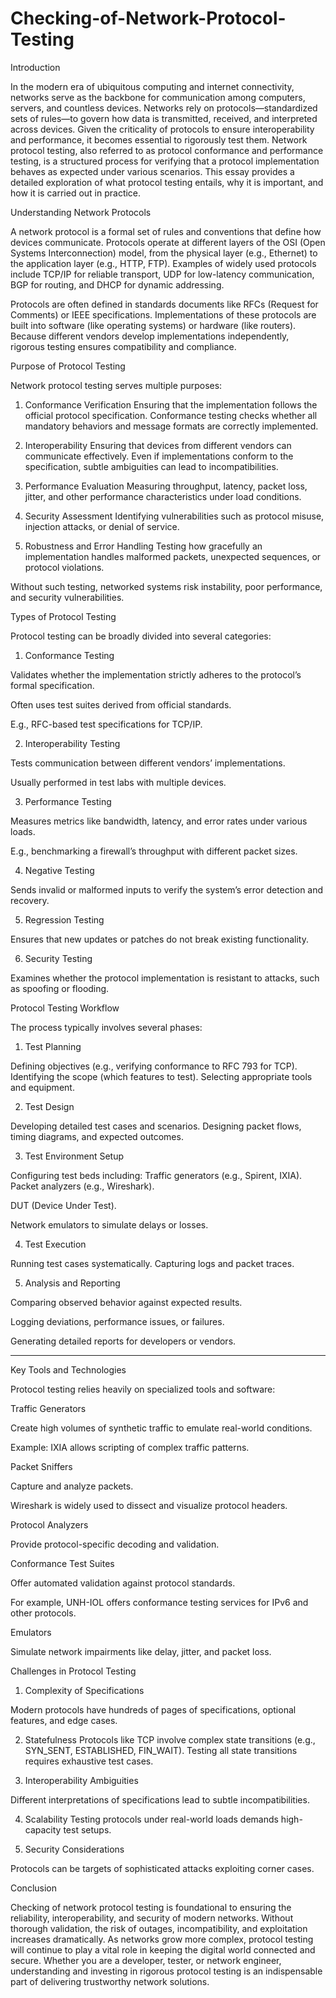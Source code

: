# Checking-of-Network-Protocol-Testing
Introduction

In the modern era of ubiquitous computing and internet connectivity, networks serve as the backbone for communication among computers, servers, and countless devices. Networks rely on protocols—standardized sets of rules—to govern how data is transmitted, received, and interpreted across devices. Given the criticality of protocols to ensure interoperability and performance, it becomes essential to rigorously test them. Network protocol testing, also referred to as protocol conformance and performance testing, is a structured process for verifying that a protocol implementation behaves as expected under various scenarios. This essay provides a detailed exploration of what protocol testing entails, why it is important, and how it is carried out in practice.


Understanding Network Protocols

A network protocol is a formal set of rules and conventions that define how devices communicate. Protocols operate at different layers of the OSI (Open Systems Interconnection) model, from the physical layer (e.g., Ethernet) to the application layer (e.g., HTTP, FTP). Examples of widely used protocols include TCP/IP for reliable transport, UDP for low-latency communication, BGP for routing, and DHCP for dynamic addressing.

Protocols are often defined in standards documents like RFCs (Request for Comments) or IEEE specifications. Implementations of these protocols are built into software (like operating systems) or hardware (like routers). Because different vendors develop implementations independently, rigorous testing ensures compatibility and compliance.


Purpose of Protocol Testing

Network protocol testing serves multiple purposes:

1. Conformance Verification
Ensuring that the implementation follows the official protocol specification. Conformance testing checks whether all mandatory behaviors and message formats are correctly implemented.


2. Interoperability
Ensuring that devices from different vendors can communicate effectively. Even if implementations conform to the specification, subtle ambiguities can lead to incompatibilities.


3. Performance Evaluation
Measuring throughput, latency, packet loss, jitter, and other performance characteristics under load conditions.


4. Security Assessment
Identifying vulnerabilities such as protocol misuse, injection attacks, or denial of service.


5. Robustness and Error Handling
Testing how gracefully an implementation handles malformed packets, unexpected sequences, or protocol violations.



Without such testing, networked systems risk instability, poor performance, and security vulnerabilities.

Types of Protocol Testing

Protocol testing can be broadly divided into several categories:

1. Conformance Testing

Validates whether the implementation strictly adheres to the protocol’s formal specification.

Often uses test suites derived from official standards.

E.g., RFC-based test specifications for TCP/IP.



2. Interoperability Testing

Tests communication between different vendors’ implementations.

Usually performed in test labs with multiple devices.



3. Performance Testing

Measures metrics like bandwidth, latency, and error rates under various loads.

E.g., benchmarking a firewall’s throughput with different packet sizes.



4. Negative Testing

Sends invalid or malformed inputs to verify the system’s error detection and recovery.



5. Regression Testing

Ensures that new updates or patches do not break existing functionality.



6. Security Testing

Examines whether the protocol implementation is resistant to attacks, such as spoofing or flooding.

Protocol Testing Workflow

The process typically involves several phases:

1. Test Planning

Defining objectives (e.g., verifying conformance to RFC 793 for TCP).
Identifying the scope (which features to test).
Selecting appropriate tools and equipment.

2. Test Design

Developing detailed test cases and scenarios.
Designing packet flows, timing diagrams, and expected outcomes.

3. Test Environment Setup

Configuring test beds including:
Traffic generators (e.g., Spirent, IXIA).
Packet analyzers (e.g., Wireshark).

DUT (Device Under Test).

Network emulators to simulate delays or losses.

4. Test Execution

Running test cases systematically.
Capturing logs and packet traces.

5. Analysis and Reporting

Comparing observed behavior against expected results.

Logging deviations, performance issues, or failures.

Generating detailed reports for developers or vendors.





---

Key Tools and Technologies

Protocol testing relies heavily on specialized tools and software:

Traffic Generators

Create high volumes of synthetic traffic to emulate real-world conditions.

Example: IXIA allows scripting of complex traffic patterns.


Packet Sniffers

Capture and analyze packets.

Wireshark is widely used to dissect and visualize protocol headers.


Protocol Analyzers

Provide protocol-specific decoding and validation.


Conformance Test Suites

Offer automated validation against protocol standards.

For example, UNH-IOL offers conformance testing services for IPv6 and other protocols.


Emulators

Simulate network impairments like delay, jitter, and packet loss.

Challenges in Protocol Testing

1. Complexity of Specifications

Modern protocols have hundreds of pages of specifications, optional features, and edge cases.

2. Statefulness
Protocols like TCP involve complex state transitions (e.g., SYN_SENT, ESTABLISHED, FIN_WAIT).
Testing all state transitions requires exhaustive test cases.

3. Interoperability Ambiguities

Different interpretations of specifications lead to subtle incompatibilities.

4. Scalability
Testing protocols under real-world loads demands high-capacity test setups.

6. Security Considerations

Protocols can be targets of sophisticated attacks exploiting corner cases.

Conclusion

Checking of network protocol testing is foundational to ensuring the reliability, interoperability, and security of modern networks. Without thorough validation, the risk of outages, incompatibility, and exploitation increases dramatically. As networks grow more complex, protocol testing will continue to play a vital role in keeping the digital world connected and secure. Whether you are a developer, tester, or network engineer, understanding and investing in rigorous protocol testing is an indispensable part of delivering trustworthy network solutions.
